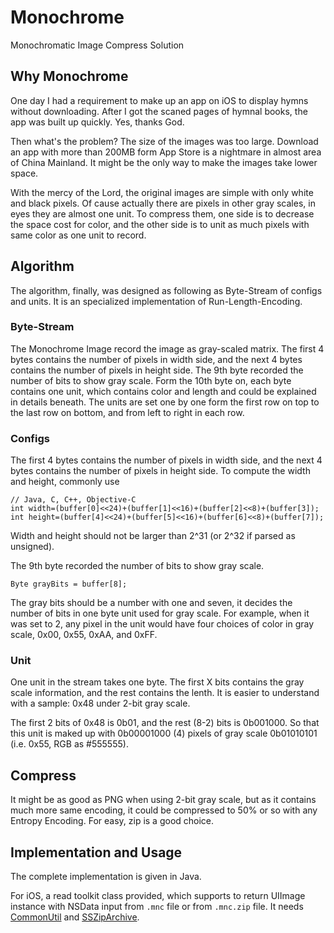 # Monochrome
Monochromatic Image Compress Solution

## Why Monochrome

One day I had a requirement to make up an app on iOS to display hymns without downloading. After I got the scaned pages of hymnal books, the app was built up quickly. Yes, thanks God.

Then what's the problem? The size of the images was too large. Download an app with more than 200MB form App Store is a nightmare in almost area of China Mainland. It might be the only way to make the images take lower space.

With the mercy of the Lord, the original images are simple with only white and black pixels. Of cause actually there are pixels in other gray scales, in eyes they are almost one unit. To compress them, one side is to decrease the space cost for color, and the other side is to unit as much pixels with same color as one unit to record.

## Algorithm

The algorithm, finally, was designed as following as Byte-Stream of configs and units. It is an specialized implementation of Run-Length-Encoding.

### Byte-Stream

The Monochrome Image record the image as gray-scaled matrix. The first 4 bytes contains the number of pixels in width side, and the next 4 bytes contains the number of pixels in height side. The 9th byte recorded the number of bits to show gray scale. Form the 10th byte on, each byte contains one unit, which contains color and length and could be explained in details beneath. The units are set one by one form the first row on top to the last row on bottom, and from left to right in each row.

### Configs

The first 4 bytes contains the number of pixels in width side, and the next 4 bytes contains the number of pixels in height side. To compute the width and height, commonly use 

	// Java, C, C++, Objective-C
	int width=(buffer[0]<<24)+(buffer[1]<<16)+(buffer[2]<<8)+(buffer[3]);
    int height=(buffer[4]<<24)+(buffer[5]<<16)+(buffer[6]<<8)+(buffer[7]);
    
Width and height should not be larger than 2^31 (or 2^32 if parsed as unsigned).
	
The 9th byte recorded the number of bits to show gray scale.
 
    Byte grayBits = buffer[8];
 	
The gray bits should be a number with one and seven, it decides the number of bits in one byte unit used for gray scale. For example, when it was set to 2, any pixel in the unit would have four choices of color in gray scale, 0x00, 0x55, 0xAA, and 0xFF.

### Unit

One unit in the stream takes one byte. The first X bits contains the gray scale information, and the rest contains the lenth. It is easier to understand with a sample: 0x48 under 2-bit gray scale.

The first 2 bits of 0x48 is 0b01, and the rest (8-2) bits is 0b001000. So that this unit is maked up with 0b00001000 (4) pixels of gray scale 0b01010101 (i.e. 0x55, RGB as #555555).

## Compress

It might be as good as PNG when using 2-bit gray scale, but as it contains much more same encoding, it could be compressed to 50% or so with any Entropy Encoding. For easy, zip is a good choice.

## Implementation and Usage

The complete implementation is given in Java.

For iOS, a read toolkit class provided, which supports to return UIImage instance with NSData input from `.mnc` file or from `.mnc.zip` file. It needs [CommonUtil](https://github.com/sinri/SinriXcodeBasement) and [SSZipArchive](https://github.com/soffes/ssziparchive).



